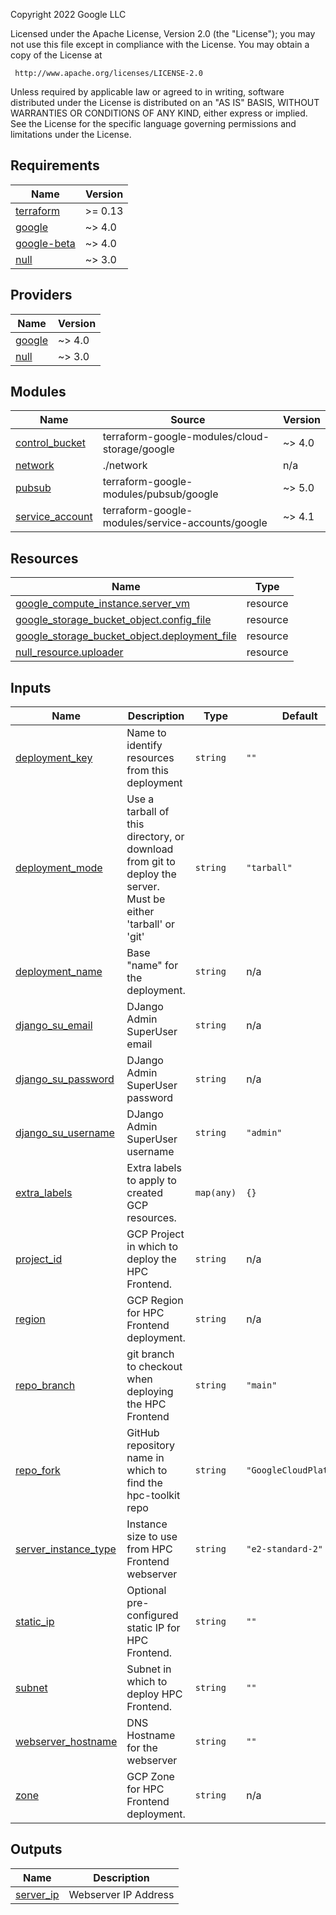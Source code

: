 <!-- BEGINNING OF PRE-COMMIT-TERRAFORM DOCS HOOK -->
Copyright 2022 Google LLC

Licensed under the Apache License, Version 2.0 (the "License");
you may not use this file except in compliance with the License.
You may obtain a copy of the License at

     http://www.apache.org/licenses/LICENSE-2.0

Unless required by applicable law or agreed to in writing, software
distributed under the License is distributed on an "AS IS" BASIS,
WITHOUT WARRANTIES OR CONDITIONS OF ANY KIND, either express or implied.
See the License for the specific language governing permissions and
limitations under the License.

## Requirements

| Name | Version |
|------|---------|
| <a name="requirement_terraform"></a> [terraform](#requirement\_terraform) | >= 0.13 |
| <a name="requirement_google"></a> [google](#requirement\_google) | ~> 4.0 |
| <a name="requirement_google-beta"></a> [google-beta](#requirement\_google-beta) | ~> 4.0 |
| <a name="requirement_null"></a> [null](#requirement\_null) | ~> 3.0 |

## Providers

| Name | Version |
|------|---------|
| <a name="provider_google"></a> [google](#provider\_google) | ~> 4.0 |
| <a name="provider_null"></a> [null](#provider\_null) | ~> 3.0 |

## Modules

| Name | Source | Version |
|------|--------|---------|
| <a name="module_control_bucket"></a> [control\_bucket](#module\_control\_bucket) | terraform-google-modules/cloud-storage/google | ~> 4.0 |
| <a name="module_network"></a> [network](#module\_network) | ./network | n/a |
| <a name="module_pubsub"></a> [pubsub](#module\_pubsub) | terraform-google-modules/pubsub/google | ~> 5.0 |
| <a name="module_service_account"></a> [service\_account](#module\_service\_account) | terraform-google-modules/service-accounts/google | ~> 4.1 |

## Resources

| Name | Type |
|------|------|
| [google_compute_instance.server_vm](https://registry.terraform.io/providers/hashicorp/google/latest/docs/resources/compute_instance) | resource |
| [google_storage_bucket_object.config_file](https://registry.terraform.io/providers/hashicorp/google/latest/docs/resources/storage_bucket_object) | resource |
| [google_storage_bucket_object.deployment_file](https://registry.terraform.io/providers/hashicorp/google/latest/docs/resources/storage_bucket_object) | resource |
| [null_resource.uploader](https://registry.terraform.io/providers/hashicorp/null/latest/docs/resources/resource) | resource |

## Inputs

| Name | Description | Type | Default | Required |
|------|-------------|------|---------|:--------:|
| <a name="input_deployment_key"></a> [deployment\_key](#input\_deployment\_key) | Name to identify resources from this deployment | `string` | `""` | no |
| <a name="input_deployment_mode"></a> [deployment\_mode](#input\_deployment\_mode) | Use a tarball of this directory, or download from git to deploy the server. Must be either 'tarball' or 'git' | `string` | `"tarball"` | no |
| <a name="input_deployment_name"></a> [deployment\_name](#input\_deployment\_name) | Base "name" for the deployment. | `string` | n/a | yes |
| <a name="input_django_su_email"></a> [django\_su\_email](#input\_django\_su\_email) | DJango Admin SuperUser email | `string` | n/a | yes |
| <a name="input_django_su_password"></a> [django\_su\_password](#input\_django\_su\_password) | DJango Admin SuperUser password | `string` | n/a | yes |
| <a name="input_django_su_username"></a> [django\_su\_username](#input\_django\_su\_username) | DJango Admin SuperUser username | `string` | `"admin"` | no |
| <a name="input_extra_labels"></a> [extra\_labels](#input\_extra\_labels) | Extra labels to apply to created GCP resources. | `map(any)` | `{}` | no |
| <a name="input_project_id"></a> [project\_id](#input\_project\_id) | GCP Project in which to deploy the HPC Frontend. | `string` | n/a | yes |
| <a name="input_region"></a> [region](#input\_region) | GCP Region for HPC Frontend deployment. | `string` | n/a | yes |
| <a name="input_repo_branch"></a> [repo\_branch](#input\_repo\_branch) | git branch to checkout when deploying the HPC Frontend | `string` | `"main"` | no |
| <a name="input_repo_fork"></a> [repo\_fork](#input\_repo\_fork) | GitHub repository name in which to find the hpc-toolkit repo | `string` | `"GoogleCloudPlatform"` | no |
| <a name="input_server_instance_type"></a> [server\_instance\_type](#input\_server\_instance\_type) | Instance size to use from HPC Frontend webserver | `string` | `"e2-standard-2"` | no |
| <a name="input_static_ip"></a> [static\_ip](#input\_static\_ip) | Optional pre-configured static IP for HPC Frontend. | `string` | `""` | no |
| <a name="input_subnet"></a> [subnet](#input\_subnet) | Subnet in which to deploy HPC Frontend. | `string` | `""` | no |
| <a name="input_webserver_hostname"></a> [webserver\_hostname](#input\_webserver\_hostname) | DNS Hostname for the webserver | `string` | `""` | no |
| <a name="input_zone"></a> [zone](#input\_zone) | GCP Zone for HPC Frontend deployment. | `string` | n/a | yes |

## Outputs

| Name | Description |
|------|-------------|
| <a name="output_server_ip"></a> [server\_ip](#output\_server\_ip) | Webserver IP Address |
<!-- END OF PRE-COMMIT-TERRAFORM DOCS HOOK -->
